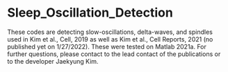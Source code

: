 # Sleep_Oscillation_Detection

These codes are detecting slow-oscillations, delta-waves, and spindles used in Kim et al., Cell, 2019 as well as Kim et al., Cell Reports, 2021 (no published yet on 1/27/2022).
These were tested on Matlab 2021a.
For further questions, please contact to the lead contact of the publications or to the developer Jaekyung Kim.
